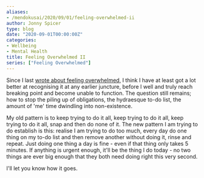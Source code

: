 ```yaml
---
aliases:
- /mendokusai/2020/09/01/feeling-overwhelmed-ii
author: Jonny Spicer
type: blog
date: "2020-09-01T00:00:00Z"
categories:
- Wellbeing
- Mental Health
title: Feeling Overwhelmed II
series: ["Feeling Overwhelmed"]
---
```

Since I last [wrote about feeling overwhelmed](/blog/feeling-overwhelmed), I think I have at least got a lot better at recognising it at any earlier
juncture, before I well and truly reach breaking point and become unable to function. The question still remains; how to stop the piling up of obligations, the hydraesque to-do list,
the amount of 'me' time dwindling into non-existence.

My old pattern is to keep trying to do it all, keep trying to do it all, keep trying to do it all, snap and then do none of it. The new pattern I am trying to do establish is this:
realise I am trying to do too much, every day do one thing on my to-do list and then remove another without doing it, rinse and repeat. Just doing one thing a day is fine - even if
that thing only takes 5 minutes. If anything is urgent enough, it'll be the thing I do today - no two things are ever big enough that they both need doing right this very second.

I'll let you know how it goes.
